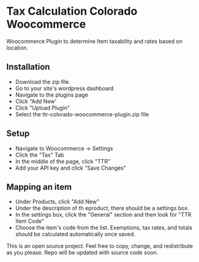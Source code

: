 # Tax Calculation Colorado Woocommerce
Woocommerce Plugin to determine Item taxability and rates based on location. 


<h2>Installation</h2>

* Download the zip file.
* Go to your site's wordpress dashboard
* Navigate to the plugins page
* Click "Add New'
* Click "Upload Plugin"
* Select the ttr-colorado-woocommerce-plugin.zip file

<h2>Setup</h2>

* Navigate to Woocommerce -> Settings
* Click the "Tax" Tab
* In the middle of the page, click "TTR"
* Add your API key and click "Save Changes"

<h2>Mapping an item</h2>

* Under Products, click "Add New"
* Under the description of th eproduct, there should be a settings box.
* In the settings box, click the "General" section and then look for "TTR Item Code"
* Choose the item's code from the list. Exemptions, tax rates, and totals should be calculated automatically once saved.


This is an open source project. Feel free to copy, change, and redistribute as you please. Repo will be updated with source code soon.
